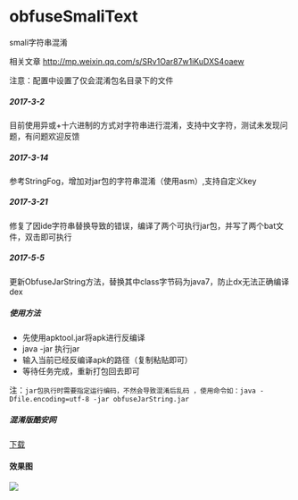 # obfuseSmaliText
smali字符串混淆

相关文章 http://mp.weixin.qq.com/s/SRv1Oar87w1iKuDXS4oaew

注意：配置中设置了仅会混淆包名目录下的文件

##### 2017-3-2
目前使用异或+十六进制的方式对字符串进行混淆，支持中文字符，测试未发现问题，有问题欢迎反馈

##### 2017-3-14
参考StringFog，增加对jar包的字符串混淆（使用asm）,支持自定义key

##### 2017-3-21
修复了因ide字符串替换导致的错误，编译了两个可执行jar包，并写了两个bat文件，双击即可执行

##### 2017-5-5
更新ObfuseJarString方法，替换其中class字节码为java7，防止dx无法正确编译dex

##### 使用方法
* 先使用apktool.jar将apk进行反编译
* java -jar 执行jar
* 输入当前已经反编译apk的路径（复制粘贴即可）
* 等待任务完成，重新打包回去即可

注：`jar包执行时需要指定运行编码，不然会导致混淆后乱码 ，使用命令如：java -Dfile.encoding=utf-8 -jar obfuseJarString.jar`
 
##### 混淆版酷安网
[下载](https://qtfreet.cn/com.coolapk.market_7_Mod.apk)

#### 效果图
![](http://p1.bpimg.com/567571/90927a8fd19786b1.png)

